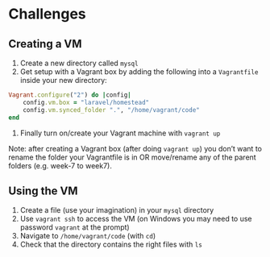 # Challenges

## Creating a VM

1. Create a new directory called `mysql`
1. Get setup with a Vagrant box by adding the following into a `Vagrantfile` inside your new directory:

```ruby
Vagrant.configure("2") do |config|
    config.vm.box = "laravel/homestead"
    config.vm.synced_folder ".", "/home/vagrant/code"
end
```

1. Finally turn on/create your Vagrant machine with `vagrant up`

Note: after creating a Vagrant box (after doing `vagrant up`) you don’t want to rename the folder your Vagrantfile is in OR move/rename any of the parent folders (e.g. week-7 to week7).

## Using the VM

1. Create a file (use your imagination) in your `mysql` directory
1. Use `vagrant ssh` to access the VM (on Windows you may need to use password `vagrant` at the prompt)
1. Navigate to `/home/vagrant/code` (with `cd`)
1. Check that the directory contains the right files with `ls`
